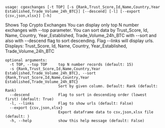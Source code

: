 ```
usage: cgexchanges [-t TOP] [-s {Rank,Trust_Score,Id,Name,Country,Year Established,Trade_Volume_24h_BTC}] [--descend] [-l] [--export {csv,json,xlsx}] [-h]
```

Shows Top Crypto Exchanges You can display only top N number exchanges with --top parameter. You can sort data by Trust_Score, Id, Name, Country,
Year_Established, Trade_Volume_24h_BTC with --sort and also with --descend flag to sort descending. Flag --links will display urls. Displays:
Trust_Score, Id, Name, Country, Year_Established, Trade_Volume_24h_BTC

```
optional arguments:
  -t TOP, --top TOP     top N number records (default: 15)
  -s {Rank,Trust_Score,Id,Name,Country,Year Established,Trade_Volume_24h_BTC}, --sort {Rank,Trust_Score,Id,Name,Country,Year Established,Trade_Volume_24h_BTC}
                        Sort by given column. Default: Rank (default: Rank)
  --descend             Flag to sort in descending order (lowest first) (default: True)
  -l, --links           Flag to show urls (default: False)
  --export {csv,json,xlsx}
                        Export dataframe data to csv,json,xlsx file (default: )
  -h, --help            show this help message (default: False)
```
